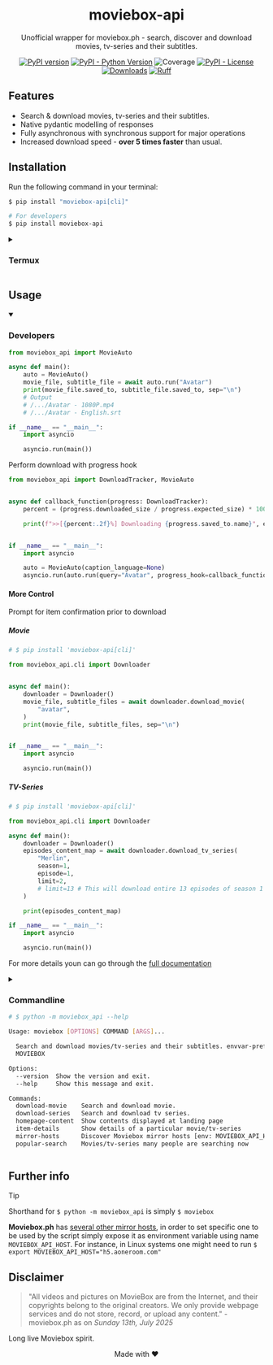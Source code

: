 <div align="center">

# moviebox-api
Unofficial wrapper for moviebox.ph - search, discover and download movies, tv-series and their subtitles.

[![PyPI version](https://badge.fury.io/py/moviebox-api.svg)](https://pypi.org/project/moviebox-api)
[![PyPI - Python Version](https://img.shields.io/pypi/pyversions/moviebox-api)](https://pypi.org/project/moviebox-api)
![Coverage](https://raw.githubusercontent.com/Simatwa/moviebox-api/refs/heads/main/assets/coverage.svg)
[![PyPI - License](https://img.shields.io/pypi/l/moviebox-api)](https://pypi.org/project/moviebox-api)
[![Downloads](https://pepy.tech/badge/moviebox-api)](https://pepy.tech/project/moviebox-api)
[![Ruff](https://img.shields.io/endpoint?url=https://raw.githubusercontent.com/astral-sh/ruff/main/assets/badge/v2.json)](https://github.com/astral-sh/ruff)
</div>

## Features

- Search & download movies, tv-series and their subtitles.
- Native pydantic modelling of responses
- Fully asynchronous with synchronous support for major operations
- Increased download speed - **over 5 times faster** than usual. 

## Installation

Run the following command in your terminal:

```sh
$ pip install "moviebox-api[cli]"

# For developers
$ pip install moviebox-api

```

<details>

<summary>

### Termux 

</summary>

```sh
pip install moviebox-api --no-deps
pip install 'pydantic==2.9.2'
pip install rich click bs4 httpx throttlebuster
```
</details>

## Usage

<details open>

<summary>

### Developers

</summary>

```python
from moviebox_api import MovieAuto

async def main():
    auto = MovieAuto()
    movie_file, subtitle_file = await auto.run("Avatar")
    print(movie_file.saved_to, subtitle_file.saved_to, sep="\n")
    # Output
    # /.../Avatar - 1080P.mp4
    # /.../Avatar - English.srt

if __name__ == "__main__":
    import asyncio

    asyncio.run(main())
```

Perform download with progress hook

```python
from moviebox_api import DownloadTracker, MovieAuto


async def callback_function(progress: DownloadTracker):
    percent = (progress.downloaded_size / progress.expected_size) * 100

    print(f">>[{percent:.2f}%] Downloading {progress.saved_to.name}", end="\r")


if __name__ == "__main__":
    import asyncio

    auto = MovieAuto(caption_language=None)
    asyncio.run(auto.run(query="Avatar", progress_hook=callback_function))
```



#### More Control

Prompt for item confirmation prior to download

##### Movie

```python
# $ pip install 'moviebox-api[cli]'

from moviebox_api.cli import Downloader


async def main():
    downloader = Downloader()
    movie_file, subtitle_files = await downloader.download_movie(
        "avatar",
    )
    print(movie_file, subtitle_files, sep="\n")


if __name__ == "__main__":
    import asyncio

    asyncio.run(main())
```

##### TV-Series

```python
# $ pip install 'moviebox-api[cli]'

from moviebox_api.cli import Downloader

async def main():
    downloader = Downloader()
    episodes_content_map = await downloader.download_tv_series(
        "Merlin",
        season=1,
        episode=1,
        limit=2,
        # limit=13 # This will download entire 13 episodes of season 1
    )

    print(episodes_content_map)

if __name__ == "__main__":
    import asyncio

    asyncio.run(main())
```

For more details youn can go through the [full documentation](./docs/README.md)

</details>


<details>

<summary>

### Commandline

```sh
# $ python -m moviebox_api --help

Usage: moviebox [OPTIONS] COMMAND [ARGS]...

  Search and download movies/tv-series and their subtitles. envvar-prefix :
  MOVIEBOX

Options:
  --version  Show the version and exit.
  --help     Show this message and exit.

Commands:
  download-movie    Search and download movie.
  download-series   Search and download tv series.
  homepage-content  Show contents displayed at landing page
  item-details      Show details of a particular movie/tv-series
  mirror-hosts      Discover Moviebox mirror hosts [env: MOVIEBOX_API_HOST]
  popular-search    Movies/tv-series many people are searching now
```

</summary>

<details>

<summary>

#### Download Movie

```sh
$ python -m moviebox_api download-movie <Movie title>
# e.g python -m moviebox_api download-movie Avatar
```

</summary>

```sh
# python -m moviebox_api download-movie --help

Usage: moviebox download-movie [OPTIONS] TITLE

  Search and download movie.

Options:
  -y, --year INTEGER              Year filter for the movie to proceed with
                                  [default: 0]
  -q, --quality [worst|best|360p|480p|720p|1080p]
                                  Media quality to be downloaded  [default:
                                  BEST]
  -d, --dir DIRECTORY             Directory for saving the movie to  [default:
                                  /home/smartwa/git/smartwa/moviebox-api]
  -D, --caption-dir DIRECTORY     Directory for saving the caption file to
                                  [default:
                                  /home/smartwa/git/smartwa/moviebox-api]
  -m, --mode [start|resume|auto]  Start the download, resume or set
                                  automatically  [default: auto]
  -x, --language TEXT             Caption language filter  [default: English]
  -M, --movie-filename-tmpl TEXT  Template for generating movie filename
                                  [default: %(title)s (%(release_year)d) -
                                  %(resolution)dP.%(ext)s]
  -C, --caption-filename-tmpl TEXT
                                  Template for generating caption filename
                                  [default: %(title)s (%(release_year)d) -
                                  %(lanName)s.%(ext)s]
  -t, --tasks INTEGER RANGE       Number of tasks to carry out the download
                                  [default: 2; 1<=x<=1000]
  -P, --part-dir DIRECTORY        Directory for temporarily saving the
                                  downloaded file-parts to  [default:
                                  /home/smartwa/git/smartwa/moviebox-api]
  -E, --part-extension TEXT       Filename extension for download parts
                                  [default: .part]
  -N, --chunk-size INTEGER        Streaming download chunk size in kilobytes
                                  [default: 256]
  -B, --merge-buffer-size INTEGER RANGE
                                  Buffer size for merging the separated files
                                  in kilobytes [default : CHUNK_SIZE]
                                  [1<=x<=102400]
  -c, --colour TEXT               Progress bar display colour  [default: cyan]
  -A, --ascii                     Use unicode (smooth blocks) to fill the
                                  progress-bar meter
  -z, --disable-progress-bar      Do not show download progress-bar
  --leave / --no-leave            Keep all leaves of the progress-bar
                                  [default: no-leave]
  --caption / --no-caption        Download caption file  [default: caption]
  -O, --caption-only              Download caption file only and ignore movie
  -S, --simple                    Show download percentage and bar only in
                                  progressbar
  -T, --test                      Just test if download is possible but do not
                                  actually download
  -V, --verbose                   Show more detailed interactive texts
  -Q, --quiet                     Disable showing interactive texts on the
                                  progress (logs)
  -Y, --yes                       Do not prompt for movie confirmation
  -h, --help                      Show this message and exit.
```

</details>

<details>

<summary>

#### Download Series

```sh
$ python -m moviebox_api download-series <Series title> -s <season number> -e <episode number>
# e.g python -m moviebox_api download-series Merlin -s 1 -e 1
```

</summary>

```sh
# python -m moviebox_api download-series --help

Usage: moviebox download-series [OPTIONS] TITLE

  Search and download tv series.

Options:
  -y, --year INTEGER              Year filter for the series to proceed with :
                                  0  [default: 0]
  -s, --season INTEGER RANGE      TV Series season filter  [1<=x<=1000;
                                  required]
  -e, --episode INTEGER RANGE     Episode offset of the tv-series season
                                  [1<=x<=1000; required]
  -l, --limit INTEGER RANGE       Total number of episodes to download in the
                                  season  [default: 1; 1<=x<=1000]
  -q, --quality [worst|best|360p|480p|720p|1080p]
                                  Media quality to be downloaded  [default:
                                  BEST]
  -x, --language TEXT             Caption language filter  [default: English]
  -d, --dir DIRECTORY             Directory for saving the series file to
                                  [default:
                                  /home/smartwa/git/smartwa/moviebox-api]
  -D, --caption-dir DIRECTORY     Directory for saving the caption file to
                                  [default:
                                  /home/smartwa/git/smartwa/moviebox-api]
  -m, --mode [start|resume|auto]  Start new download, resume or set
                                  automatically  [default: auto]
  -L, --episode-filename-tmpl TEXT
                                  Template for generating series episode
                                  filename  [default: %(title)s
                                  S%(season)dE%(episode)d -
                                  %(resolution)dP.%(ext)s]
  -C, --caption-filename-tmpl TEXT
                                  Template for generating caption filename
                                  [default: %(title)s S%(season)dE%(episode)d
                                  - %(lanName)s.%(ext)s]
  -t, --tasks INTEGER RANGE       Number of tasks to carry out the download
                                  [default: 2; 1<=x<=1000]
  -P, --part-dir DIRECTORY        Directory for temporarily saving the
                                  downloaded file-parts to  [default:
                                  /home/smartwa/git/smartwa/moviebox-api]
  -E, --part-extension TEXT       Filename extension for download parts
                                  [default: .part]
  -N, --chunk-size INTEGER        Streaming download chunk size in kilobytes
                                  [default: 256]
  -B, --merge-buffer-size INTEGER RANGE
                                  Buffer size for merging the separated files
                                  in kilobytes [default : CHUNK_SIZE]
                                  [1<=x<=102400]
  -c, --colour TEXT               Progress bar display color  [default: cyan]
  -A, --ascii                     Use unicode (smooth blocks) to fill the
                                  progress-bar meter
  -z, --disable-progress-bar      Do not show download progress-bar
  --leave / --no-leave            Keep all leaves of the progressbar
                                  [default: no-leave]
  --caption / --no-caption        Download caption file  [default: caption]
  -O, --caption-only              Download caption file only and ignore movie
  -S, --simple                    Show download percentage and bar only in
                                  progressbar
  -T, --test                      Just test if download is possible but do not
                                  actually download
  -V, --verbose                   Show more detailed interactive texts
  -Q, --quiet                     Disable showing interactive texts on the
                                  progress (logs)
  -Y, --yes                       Do not prompt for tv-series confirmation
  -h, --help                      Show this message and exit.
```

</details>

</details>

## Further info

> [!TIP]
> Shorthand for `$ python -m moviebox_api` is simply `$ moviebox`

**Moviebox.ph** has [several other mirror hosts](https://github.com/Simatwa/moviebox-api/issues/27), in order to set specific one to be used by the script simply expose it as environment variable using name `MOVIEBOX_API_HOST`. For instance, in Linux systems one might need to run `$ export MOVIEBOX_API_HOST="h5.aoneroom.com"`


## Disclaimer

> "All videos and pictures on MovieBox are from the Internet, and their copyrights belong to the original creators. We only provide webpage services and do not store, record, or upload any content." - moviebox.ph as on *Sunday 13th, July 2025*

Long live Moviebox spirit.

<p align="center"> Made with ❤️</p>
